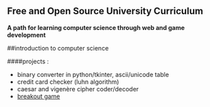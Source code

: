 ## Free and Open Source University Curriculum
**A path for learning computer science through web and game development**

##introduction to computer science


####projects :

* binary converter in python/tkinter, ascii/unicode table
* credit card checker (luhn algorithm)
* caesar and vigenère cipher coder/decoder
* [breakout game](breakout.py)
